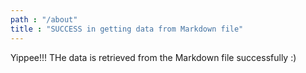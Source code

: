 ```yaml
---
path : "/about"
title : "SUCCESS in getting data from Markdown file"
---
```


Yippee!!! THe data is retrieved from the Markdown file successfully :)